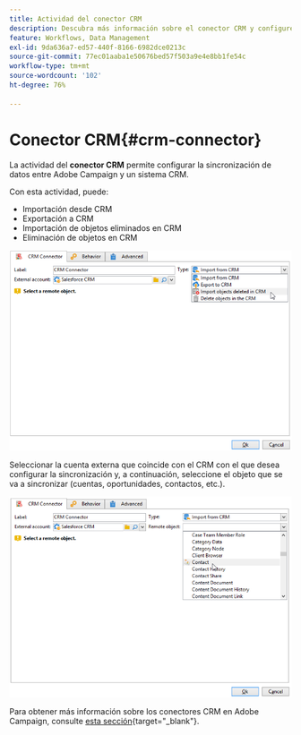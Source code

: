 ```yaml
---
title: Actividad del conector CRM
description: Descubra más información sobre el conector CRM y configure la sincronización de datos
feature: Workflows, Data Management
exl-id: 9da636a7-ed57-440f-8166-6982dce0213c
source-git-commit: 77ec01aaba1e50676bed57f503a9e4e8bb1fe54c
workflow-type: tm+mt
source-wordcount: '102'
ht-degree: 76%

---
```


# Conector CRM{#crm-connector}

La actividad del **conector CRM** permite configurar la sincronización de datos entre Adobe Campaign y un sistema CRM.

Con esta actividad, puede:

* Importación desde CRM
* Exportación a CRM
* Importación de objetos eliminados en CRM
* Eliminación de objetos en CRM

![](assets/crm_task_select_op.png)

Seleccionar la cuenta externa que coincide con el CRM con el que desea configurar la sincronización y, a continuación, seleccione el objeto que se va a sincronizar (cuentas, oportunidades, contactos, etc.).

![](assets/crm_task_select_obj.png)

Para obtener más información sobre los conectores CRM en Adobe Campaign, consulte [esta sección](https://experienceleague.adobe.com/docs/campaign/campaign-v8/connect/ac-crm/crm.html){target="_blank"}.
